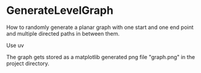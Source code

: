 # GenerateLevelGraph
How to randomly generate a planar graph with one start and one end point and multiple directed paths in between them.

Use uv

The graph gets stored as a matplotlib generated png file "graph.png" in the project directory.